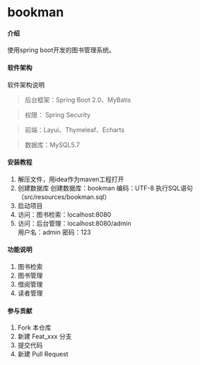 # bookman

#### 介绍
使用spring boot开发的图书管理系统。

#### 软件架构
软件架构说明
>后台框架：Spring Boot 2.0、MyBatis

>权限： Spring Security

>前端：Layui、Thymeleaf、Echarts

>数据库：MySQL5.7


#### 安装教程

1. 解压文件，用idea作为maven工程打开
2. 创建数据库
创建数据库：bookman  编码：UTF-8
执行SQL语句（src/resources/bookman.sql）
3. 启动项目
4. 访问：图书检索：localhost:8080
5. 访问：后台管理：localhost:8080/admin  
用户名：admin 密码：123

#### 功能说明

1.  图书检索
2.  图书管理
3.  借阅管理
4.  读者管理

#### 参与贡献

1.  Fork 本仓库
2.  新建 Feat_xxx 分支
3.  提交代码
4.  新建 Pull Request



